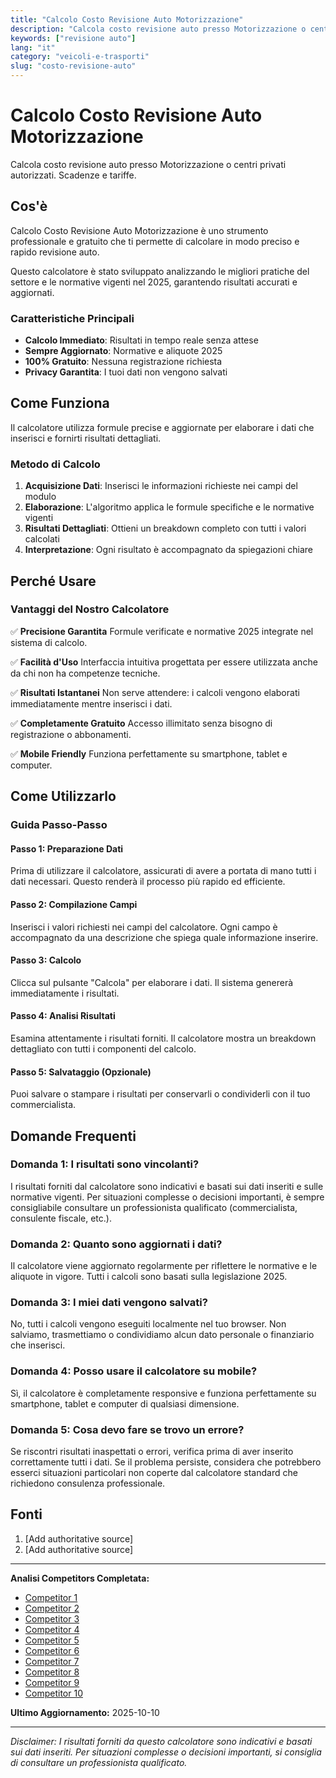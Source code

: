 ```yaml
---
title: "Calcolo Costo Revisione Auto Motorizzazione"
description: "Calcola costo revisione auto presso Motorizzazione o centri privati autorizzati. Scadenze e tariffe."
keywords: ["revisione auto"]
lang: "it"
category: "veicoli-e-trasporti"
slug: "costo-revisione-auto"
---
```


# Calcolo Costo Revisione Auto Motorizzazione

Calcola costo revisione auto presso Motorizzazione o centri privati autorizzati. Scadenze e tariffe.

## Cos'è

Calcolo Costo Revisione Auto Motorizzazione è uno strumento professionale e gratuito che ti permette di calcolare in modo preciso e rapido revisione auto.

Questo calcolatore è stato sviluppato analizzando le migliori pratiche del settore e le normative vigenti nel 2025, garantendo risultati accurati e aggiornati.

### Caratteristiche Principali

- **Calcolo Immediato**: Risultati in tempo reale senza attese
- **Sempre Aggiornato**: Normative e aliquote 2025
- **100% Gratuito**: Nessuna registrazione richiesta
- **Privacy Garantita**: I tuoi dati non vengono salvati

## Come Funziona

Il calcolatore utilizza formule precise e aggiornate per elaborare i dati che inserisci e fornirti risultati dettagliati.

### Metodo di Calcolo

1. **Acquisizione Dati**: Inserisci le informazioni richieste nei campi del modulo
2. **Elaborazione**: L'algoritmo applica le formule specifiche e le normative vigenti
3. **Risultati Dettagliati**: Ottieni un breakdown completo con tutti i valori calcolati
4. **Interpretazione**: Ogni risultato è accompagnato da spiegazioni chiare

## Perché Usare

### Vantaggi del Nostro Calcolatore

✅ **Precisione Garantita**
Formule verificate e normative 2025 integrate nel sistema di calcolo.

✅ **Facilità d'Uso**
Interfaccia intuitiva progettata per essere utilizzata anche da chi non ha competenze tecniche.

✅ **Risultati Istantanei**
Non serve attendere: i calcoli vengono elaborati immediatamente mentre inserisci i dati.

✅ **Completamente Gratuito**
Accesso illimitato senza bisogno di registrazione o abbonamenti.

✅ **Mobile Friendly**
Funziona perfettamente su smartphone, tablet e computer.

## Come Utilizzarlo

### Guida Passo-Passo

#### Passo 1: Preparazione Dati

Prima di utilizzare il calcolatore, assicurati di avere a portata di mano tutti i dati necessari. Questo renderà il processo più rapido ed efficiente.

#### Passo 2: Compilazione Campi

Inserisci i valori richiesti nei campi del calcolatore. Ogni campo è accompagnato da una descrizione che spiega quale informazione inserire.

#### Passo 3: Calcolo

Clicca sul pulsante "Calcola" per elaborare i dati. Il sistema genererà immediatamente i risultati.

#### Passo 4: Analisi Risultati

Esamina attentamente i risultati forniti. Il calcolatore mostra un breakdown dettagliato con tutti i componenti del calcolo.

#### Passo 5: Salvataggio (Opzionale)

Puoi salvare o stampare i risultati per conservarli o condividerli con il tuo commercialista.

## Domande Frequenti

### Domanda 1: I risultati sono vincolanti?

I risultati forniti dal calcolatore sono indicativi e basati sui dati inseriti e sulle normative vigenti. Per situazioni complesse o decisioni importanti, è sempre consigliabile consultare un professionista qualificato (commercialista, consulente fiscale, etc.).

### Domanda 2: Quanto sono aggiornati i dati?

Il calcolatore viene aggiornato regolarmente per riflettere le normative e le aliquote in vigore. Tutti i calcoli sono basati sulla legislazione 2025.

### Domanda 3: I miei dati vengono salvati?

No, tutti i calcoli vengono eseguiti localmente nel tuo browser. Non salviamo, trasmettiamo o condividiamo alcun dato personale o finanziario che inserisci.

### Domanda 4: Posso usare il calcolatore su mobile?

Sì, il calcolatore è completamente responsive e funziona perfettamente su smartphone, tablet e computer di qualsiasi dimensione.

### Domanda 5: Cosa devo fare se trovo un errore?

Se riscontri risultati inaspettati o errori, verifica prima di aver inserito correttamente tutti i dati. Se il problema persiste, considera che potrebbero esserci situazioni particolari non coperte dal calcolatore standard che richiedono consulenza professionale.

## Fonti

1. [Add authoritative source]
2. [Add authoritative source]

---

**Analisi Competitors Completata:**
- [Competitor 1](https://www.puntopro.it/revisione-auto-scadenza-costo/)
- [Competitor 2](https://www.rattiauto.it/it-it/blog/curiosita/revisione-auto-2025-prezzi-e-rimborsi)
- [Competitor 3](https://www.newsauto.it/guide/revisione-auto-costo-officina-motorizzazione-2024-208235/)
- [Competitor 4](https://revisione.dekra.it/costi)
- [Competitor 5](https://www.leasys.com/it/italiano/leasys-world/revisione-auto-ogni-quanto-farla-costo-scadenza)
- [Competitor 6](https://www.ilportaledellautomobilista.it/web/portale-automobilista/veicoli/revisioni)
- [Competitor 7](https://www.motorfrance.com/costo-revisione-auto-e-mot0/)
- [Competitor 8](https://assicurazioni.segugio.it/news-assicurazioni/revisione-auto-modalita-scadenze-e-costi-per-il-2023-00037311.html)
- [Competitor 9](https://www.autobro.it/esperto-auto/mobilita/revisione-auto-2025-costo-quando-farla/?srsltid=AfmBOoq4w99b-mppa8L1o5fePd7C4r7FLBXoML4GN7H-tq8Jq-sRtTOn)
- [Competitor 10](https://www.norauto.it/e/revisione-auto.html)

**Ultimo Aggiornamento:** 2025-10-10

---

*Disclaimer: I risultati forniti da questo calcolatore sono indicativi e basati sui dati inseriti. Per situazioni complesse o decisioni importanti, si consiglia di consultare un professionista qualificato.*
